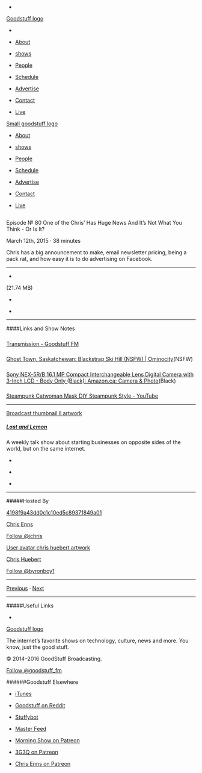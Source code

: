 

-
[Goodstuff logo](http://www.goodstuff.network/)[](/assets/goodstuff_logo-17c1fe6f378352de5d7345f76152130b.svg)

-


-  [About](/about)

-  [shows](/shows)

-  [People](/people)

-  [Schedule](/schedule)

-  [Advertise](/advertise)

-  [Contact](/contact)

-  [Live](/live)


[Small goodstuff logo](http://www.goodstuff.network/)[](/assets/small_goodstuff_logo-bf032e72b9ec41494f4d90905f1ad619.svg)


-  [About](/about)

-  [shows](/shows)

-  [People](/people)

-  [Schedule](/schedule)

-  [Advertise](/advertise)

-  [Contact](/contact)

-  [Live](/live)


##
Episode № 80
One of the Chris’ Has Huge News And It’s Not What You Think - Or Is It?


March 12th, 2015
·
38
minutes


Chris has a big announcement to make, email newsletter pricing, being a pack rat, and how easy it is to do advertising on Facebook.


------------------------------


-
[](https://podcasts-1.feedpress.co/10591/ll-80.mp3)(21.74 MB)

-
[](http://twitter.com/intent/tweet?text=Lost%20and%20Lemon%20%E2%84%96%2080%20on%20@goodstuff_fm%20-%20http://goodstuff.network/ll/80)

-
[](http://www.facebook.com/sharer/sharer.php?u=http://goodstuff.network/ll/80)


------------------------------


####Links and Show Notes

#####
[Transmission - Goodstuff FM](http://goodstuff.network/transmission)


#####
[Ghost Town, Saskatchewan: Blackstrap Ski Hill (NSFW) | Ominocity](http://www.ominocity.com/2015/03/11/ghost-town-saskatchewan-blackstrap-ski-hill-nsfw/)(NSFW)


#####
[Sony NEX-5R/B 16.1 MP Compact Interchangeable Lens Digital Camera with 3-Inch LCD - Body Only (Black): Amazon.ca: Camera & Photo](http://www.amazon.ca/Sony-NEX-5R-Compact-Interchangeable-Digital/dp/B0090QXG0G)(Black)


#####
[Steampunk Catwoman Mask DIY Steampunk Style - YouTube](https://www.youtube.com/watch?v=Bllcta9vNNM)


------------------------------


[Broadcast thumbnail ll artwork](/ll)[](https://goodstuffs3.s3.amazonaws.com/uploads/broadcast/image/26/broadcast_thumbnail_ll_artwork.png)

##### [Lost and Lemon](/ll)


A weekly talk show about starting businesses on opposite sides of the world, but on the same internet.

-
[](https://itunes.apple.com/ca/podcast/lost-lemon-brothers-in-business/id467564174?mt=2)

-
[](http://feeds.goodstuff.network/ll)

-
[](mailto:chris@goodstuff.network?cc=sponsorship%40goodstuff.network&subject=%5BGoodStuff%20FM%5D%20Sponsorship%20Inquiry%20for%20Lost%20and%20Lemon)


------------------------------


#####Hosted By


[4198f9a43dd0c1c10ed5c89371849a01](/people/chris-enns)[](http://gravatar.com/avatar/4198f9a43dd0c1c10ed5c89371849a01.png?s=300&r=pg)

[Chris Enns](/people/chris-enns)


[Follow @ichris](https://twitter.com/ichris)


[User avatar chris huebert artwork](/people/chris-huebert)[](https://goodstuffs3.s3.amazonaws.com/uploads/user/avatar/41/user_avatar_chris-huebert_artwork.png)

[Chris Huebert](/people/chris-huebert)


[Follow @byronboy1](https://twitter.com/byronboy1)


------------------------------


[Previous](/ll/79)
·
[Next](/ll/81)


------------------------------


#####Useful Links

-
[](mailto:chris@goodstuff.network?subject=%5BGoodstuff%20FM%5D%20Feedback%20for%20Lost%20and%20Lemon)


[Goodstuff logo](http://www.goodstuff.network/)[](/assets/goodstuff_logo-17c1fe6f378352de5d7345f76152130b.svg)


The internet’s favorite shows on technology, culture, news and more. You know, just the good stuff.


© 2014–2016 GoodStuff Broadcasting.

[Follow @goodstuff_fm](https://twitter.com/goodstufffm)


######Goodstuff Elsewhere

-  [iTunes](https://itunes.apple.com/us/artist/goodstuff-fm/id843385597?mt=2)

-  [Goodstuff on Reddit](https://www.reddit.com/r/Goodstuff_fm/)

-  [Stuffybot](http://stuffybot.goodstuff.network)

-  [Master Feed](/master/feed)

-  [Morning Show on Patreon](https://www.patreon.com/morningshow)

-  [3G3Q on Patreon](https://www.patreon.com/3g3q)

-  [Chris Enns on Patreon](https://www.patreon.com/ichris)
